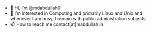 - 👋 Hi, I’m @mdabdullah0
- 👀 I’m interested in Computing and primarily Linux and Unix and whenever I am busy, I remain with public administration subjects.
- 📫 How to reach me contact[at]mabdullah.in

<!---
mdabdullah0/mdabdullah0 is a ✨ special ✨ repository because its `README.md` (this file) appears on your GitHub profile.
You can click the Preview link to take a look at your changes.
--->
